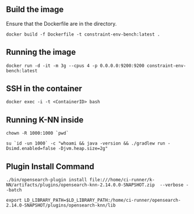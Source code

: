 ## Build the image
Ensure that the Dockerfile are in the directory.

```
docker build -f Dockerfile -t constraint-env-bench:latest .
```

## Running the image
```
docker run -d -it -m 3g --cpus 4 -p 0.0.0.0:9200:9200 constraint-env-bench:latest
```

## SSH in the container
```
docker exec -i -t <ContainerID> bash
```

## Running K-NN inside
```
chown -R 1000:1000 `pwd`
```

```
su `id -un 1000` -c "whoami && java -version && ./gradlew run -Dsimd.enabled=false -Djvm.heap.size=2g"
```

## Plugin Install Command
```
./bin/opensearch-plugin install file:///home/ci-runner/k-NN/artifacts/plugins/opensearch-knn-2.14.0.0-SNAPSHOT.zip  --verbose --batch
```

```
export LD_LIBRARY_PATH=$LD_LIBRARY_PATH:/home/ci-runner/opensearch-2.14.0-SNAPSHOT/plugins/opensearch-knn/lib
```
